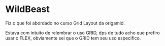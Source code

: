 <h1>WildBeast</h1>
<p>Fiz o que foi  abordado no curso Grid Layout da origamid.</p>
<p>Estava com intuito de relembrar o uso GRID, dps de tudo acho que prefiro usar o FLEX, obviamente sei que o GRID tem seu uso especifico.</p>
